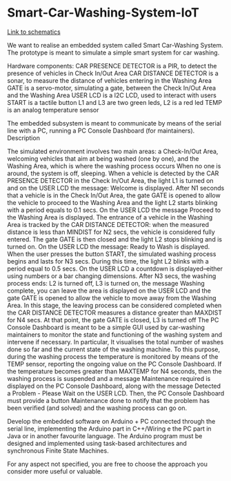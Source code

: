 # Smart-Car-Washing-System-IoT

[Link to schematics](https://www.tinkercad.com/things/f70YHBy9Smm-assignment-2?sharecode=Qky5-qFBu0J0ZiFTgNouhOSUMISXsa-nNM_OSuO9-2k)

We want to realise an embedded system called Smart Car-Washing System. The prototype  is meant to simulate a simple smart system for car washing.


Hardware components:
CAR PRESENCE DETECTOR is a PIR, to detect the presence of vehicles in Check In/Out Area
CAR DISTANCE DETECTOR is a sonar, to measure the distance of vehicles entering in the Washing Area
GATE is a servo-motor, simulating a gate, between the Check In/Out Area and the Washing Area 
USER LCD is a I2C LCD, used to interact with users
START is a tactile button
L1 and L3 are two green leds, L2 is a red led
TEMP is an analog temperature sensor 

The embedded subsystem is meant to communicate by means of the serial line with a PC, running a PC Console Dashboard (for maintainers).
Description

The simulated environment involves two main areas: 
a Check-In/Out Area, welcoming  vehicles that aim at being washed (one by one), and 
the Washing Area, which is where the washing process occurs
When no one is around, the system is off, sleeping.
When a vehicle is detected by the CAR PRESENCE DETECTOR in the Check In/Out Area, the light L1 is turned on and on the USER LCD the message: Welcome is displayed.
After N1 seconds that a vehicle is in the Check In/Out Area, the gate GATE is opened to allow the vehicle to proceed to the Washing Area and the light L2 starts blinking with a period equals to 0.1 secs.  On the USER LCD the message Proceed to the Washing Area is displayed.
The entrance of a vehicle in the Washing Area is tracked by the CAR DISTANCE DETECTOR: when the measured distance is less than MINDIST for N2 secs, the vehicle is considered fully entered. The gate GATE is then closed and the light L2 stops blinking and is turned on.  On the USER LCD the message: Ready to Wash is displayed.
When the user presses the button START, the simulated washing process begins and lasts for N3 secs. During this time, the light L2 blinks with a period equal to 0.5 secs. On the USER LCD a countdown is displayed–either using numbers or a bar changing dimensions.
After N3 secs, the washing process ends: L2 is turned off, L3 is turned on, the message Washing complete, you can leave the area  is displayed on the USER LCD and the gate GATE is opened to allow the vehicle to move away from the Washing Area.  In this stage, the leaving process can be considered completed when the CAR DISTANCE DETECTOR measures a distance greater than MAXDIST for N4 secs. At that point, the gate GATE is closed, L3 is turned off
The PC Console Dashboard is meant to be a simple GUI used by car-washing maintainers  to monitor the state and functioning of the washing system and intervene if necessary. 
In particular, It visualises the total number of washes done so far and  the current state of the washing machine. To this purpose, during the washing process the temperature is monitored by means of the TEMP sensor, reporting  the ongoing value on the PC Console Dashboard. 
 If the temperature becomes greater than MAXTEMP for N4 seconds, then the washing process  is suspended and a message Maintenance required is displayed on the PC Console Dashboard, along with the message  Detected a Problem - Please Wait on the USER LCD. 
Then, the PC Console Dashboard must provide a button Maintenance done to notify that the problem has been verified (and solved)  and the washing process can go on.



Develop the embedded software on Arduino + PC connected through the serial line, implementing the Arduino part in C++/Wiring e the PC part in Java or in another favourite language.  The Arduino program must be designed and implemented using task-based architectures and synchronous Finite State Machines.

For any aspect not specified, you are free to choose the approach you consider more useful or valuable.
